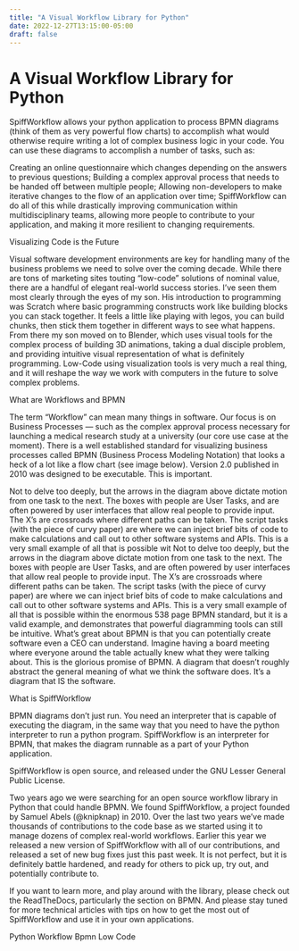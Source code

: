 ```yaml
---
title: "A Visual Workflow Library for Python"
date: 2022-12-27T13:15:00-05:00
draft: false
---
```


# A Visual Workflow Library for Python

SpiffWorkflow allows your python application to process BPMN diagrams (think of them as very powerful flow charts) to accomplish what would otherwise require writing a lot of complex business logic in your code. You can use these diagrams to accomplish a number of tasks, such as:

Creating an online questionnaire which changes depending on the answers to previous questions;
Building a complex approval process that needs to be handed off between multiple people;
Allowing non-developers to make iterative changes to the flow of an application over time;
SpiffWorkflow can do all of this while drastically improving communication within multidisciplinary teams, allowing more people to contribute to your application, and making it more resilient to changing requirements.

Visualizing Code is the Future

Visual software development environments are key for handling many of the business problems we need to solve over the coming decade. While there are tons of marketing sites touting “low-code” solutions of nominal value, there are a handful of elegant real-world success stories. I’ve seen them most clearly through the eyes of my son. His introduction to programming was Scratch where basic programming constructs work like building blocks you can stack together. It feels a little like playing with legos, you can build chunks, then stick them together in different ways to see what happens. From there my son moved on to Blender, which uses visual tools for the complex process of building 3D animations, taking a dual disciple problem, and providing intuitive visual representation of what is definitely programming. Low-Code using visualization tools is very much a real thing, and it will reshape the way we work with computers in the future to solve complex problems.

What are Workflows and BPMN

The term “Workflow” can mean many things in software. Our focus is on Business Processes — such as the complex approval process necessary for launching a medical research study at a university (our core use case at the moment). There is a well established standard for visualizing business processes called BPMN (Business Process Modeling Notation) that looks a heck of a lot like a flow chart (see image below). Version 2.0 published in 2010 was designed to be executable. This is important.

Not to delve too deeply, but the arrows in the diagram above dictate motion from one task to the next. The boxes with people are User Tasks, and are often powered by user interfaces that allow real people to provide input. The X’s are crossroads where different paths can be taken. The script tasks (with the piece of curvy paper) are where we can inject brief bits of code to make calculations and call out to other software systems and APIs. This is a very small example of all that is possible wit
Not to delve too deeply, but the arrows in the diagram above dictate motion from one task to the next. The boxes with people are User Tasks, and are often powered by user interfaces that allow real people to provide input. The X’s are crossroads where different paths can be taken. The script tasks (with the piece of curvy paper) are where we can inject brief bits of code to make calculations and call out to other software systems and APIs. This is a very small example of all that is possible within the enormous 538 page BPMN standard, but it is a valid example, and demonstrates that powerful diagramming tools can still be intuitive.
What’s great about BPMN is that you can potentially create software even a CEO can understand. Imagine having a board meeting where everyone around the table actually knew what they were talking about. This is the glorious promise of BPMN. A diagram that doesn’t roughly abstract the general meaning of what we think the software does. It’s a diagram that IS the software.

What is SpiffWorkflow

BPMN diagrams don’t just run. You need an interpreter that is capable of executing the diagram, in the same way that you need to have the python interpreter to run a python program. SpiffWorkflow is an interpreter for BPMN, that makes the diagram runnable as a part of your Python application.

SpiffWorkflow is open source, and released under the GNU Lesser General Public License.

Two years ago we were searching for an open source workflow library in Python that could handle BPMN. We found SpiffWorkflow, a project founded by Samuel Abels (@knipknap) in 2010. Over the last two years we’ve made thousands of contributions to the code base as we started using it to manage dozens of complex real-world workflows. Earlier this year we released a new version of SpiffWorkflow with all of our contributions, and released a set of new bug fixes just this past week. It is not perfect, but it is definitely battle hardened, and ready for others to pick up, try out, and potentially contribute to.

If you want to learn more, and play around with the library, please check out the ReadTheDocs, particularly the section on BPMN. And please stay tuned for more technical articles with tips on how to get the most out of SpiffWorkflow and use it in your own applications.

Python
Workflow
Bpmn
Low Code
